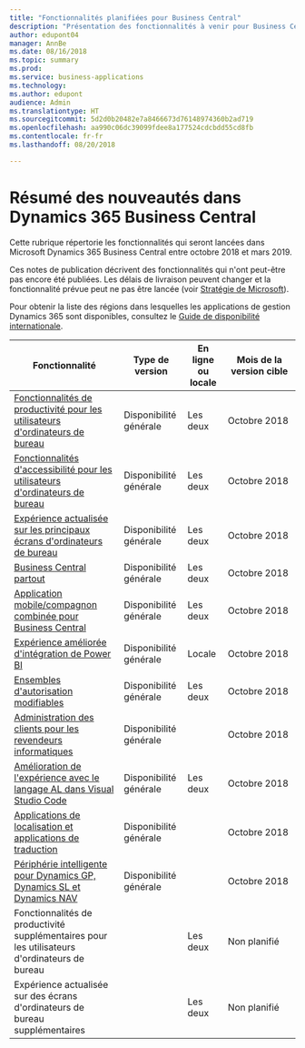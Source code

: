```yaml
---
title: "Fonctionnalités planifiées pour Business Central"
description: "Présentation des fonctionnalités à venir pour Business Central"
author: edupont04
manager: AnnBe
ms.date: 08/16/2018
ms.topic: summary
ms.prod: 
ms.service: business-applications
ms.technology: 
ms.author: edupont
audience: Admin
ms.translationtype: HT
ms.sourcegitcommit: 5d2d0b20482e7a8466673d76148974360b2ad719
ms.openlocfilehash: aa990c06dc39099fdee8a177524cdcbdd55cd8fb
ms.contentlocale: fr-fr
ms.lasthandoff: 08/20/2018

---
```

# <a name="summary-of-whats-new-in-dynamics-365-business-central"></a>Résumé des nouveautés dans Dynamics 365 Business Central

Cette rubrique répertorie les fonctionnalités qui seront lancées dans Microsoft Dynamics 365 Business Central entre octobre 2018 et mars 2019.

Ces notes de publication décrivent des fonctionnalités qui n'ont peut-être pas encore été publiées. Les délais de livraison peuvent changer et la fonctionnalité prévue peut ne pas être lancée (voir [Stratégie de Microsoft](https://go.microsoft.com/fwlink/p/?linkid=2007332)).
    
Pour obtenir la liste des régions dans lesquelles les applications de gestion Dynamics 365 sont disponibles, consultez le [Guide de disponibilité internationale](https://aka.ms/dynamics_365_international_availability_deck). 


| Fonctionnalité | Type de version | En ligne ou locale |Mois de la version cible |
|------------|----------|--------|--------|
| [Fonctionnalités de productivité pour les utilisateurs d'ordinateurs de bureau](high-productivity-user-experience.md) | Disponibilité générale | Les deux |Octobre 2018  |
| [Fonctionnalités d'accessibilité pour les utilisateurs d'ordinateurs de bureau](/business-applications-release-notes/october18/dynamics365-business-central/high-productivity-user-experience#accessibility) |  Disponibilité générale | Les deux   |Octobre 2018  |
| [Expérience actualisée sur les principaux écrans d'ordinateurs de bureau](/business-applications-release-notes/october18/dynamics365-business-central/high-productivity-user-experience#refreshed-desktop-experience) |  Disponibilité générale | Les deux | Octobre 2018  |
| [Business Central partout](business-central-everywhere.md)|  Disponibilité générale  | Les deux |Octobre 2018  |
| [Application mobile/compagnon combinée pour Business Central](/business-applications-release-notes/october18/dynamics365-business-central/high-productivity-user-experience#access-from-anywhere) |  Disponibilité générale | Les deux |Octobre 2018    |
| [Expérience améliorée d'intégration de Power BI](enhanced-power-bi-embed-experience.md)  | Disponibilité générale    | Locale |Octobre 2018   |
| [Ensembles d'autorisation modifiables](editablepermissionsets.md)  | Disponibilité générale    | Les deux |Octobre 2018   |
| [Administration des clients pour les revendeurs informatiques](var-tenant-administration.md)  | Disponibilité générale    |      |Octobre 2018   |
| [Amélioration de l'expérience avec le langage AL dans Visual Studio Code](visual-studio-code-improvements.md)  | Disponibilité générale    |Les deux|Octobre 2018   |
| [Applications de localisation et applications de traduction](localization.md)      |  Disponibilité générale  |       |Octobre 2018   |
| [Périphérie intelligente pour Dynamics GP, Dynamics SL et Dynamics NAV](dynamics-intelligent-edge.md)   | Disponibilité générale  |       |Octobre 2018|
| Fonctionnalités de productivité supplémentaires pour les utilisateurs d'ordinateurs de bureau |     | Les deux |Non planifié |
| Expérience actualisée sur des écrans d'ordinateurs de bureau supplémentaires |     | Les deux |Non planifié |

